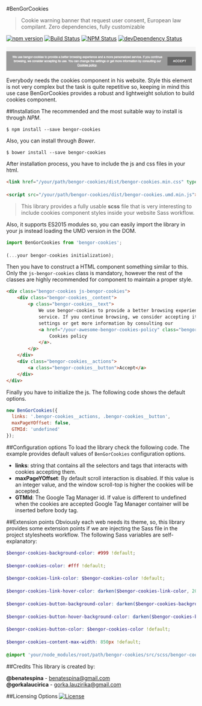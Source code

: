#BenGorCookies
> Cookie warning banner that request user consent, European law compilant. Zero dependencies, fully customizable

[![npm version](https://img.shields.io/npm/v/bengor-cookies.svg?style=flat-square)](https://www.npmjs.com/package/bengor-cookies)
[![Build Status](http://img.shields.io/travis/BenGorJS/Cookies/master.svg?style=flat-square)](https://travis-ci.org/BenGorJS/Cookies)
[![NPM Status](http://img.shields.io/npm/dm/bengor-cookies.svg?style=flat-square)](https://www.npmjs.org/package/bengor-cookies)
[![devDependency Status](https://img.shields.io/david/BenGorJS/Cookies.svg?style=flat-square)](https://david-dm.org/BenGorJS/Cookies#info=dependencies)

![Snapshot](https://raw.githubusercontent.com/BenGorJS/Cookies/master/snapshot.png)

Everybody needs the cookies component in his website. Style this element is not very complex but the task is quite
repetitive so, keeping in mind this use case BenGorCookies provides a robust and lightweight solution to build
cookies component.

##Installation
The recommended and the most suitable way to install is through *NPM*.
```shell
$ npm install --save bengor-cookies
```

Also, you can install through *Bower*.
```shell
$ bower install --save bengor-cookies
```


After installation process, you have to include the js and css files in your html.
```html
<link href="/your/path/bengor-cookies/dist/bengor-cookies.min.css" type="text/css" rel="stylesheet">

<script src="/your/path/bengor-cookies/dist/bengor-cookies.umd.min.js"></script>
```
> This library provides a fully usable **scss** file that is very interesting to include cookies component styles inside
your website Sass workflow.

Also, it supports ES2015 modules so, you can easily import the library in your js instead loading the UMD version in the DOM.
```js
import BenGorCookies from 'bengor-cookies';

(...your bengor-cookies initialization);
```

Then you have to construct a HTML component something similar to this. Only the `js-bengor-cookies` class is mandatory,
however the rest of the classes are highly recommended for component to maintain a proper style. 
```html
<div class="bengor-cookies js-bengor-cookies">
    <div class="bengor-cookies__content">
        <p class="bengor-cookies__text">
            We use bengor-cookies to provide a better browsing experience and a more personalized
            service. If you continue browsing, we consider accepting its use. You can change the
            settings or get more information by consulting our
            <a href="/your-awesome-bengor-cookies-policy" class="bengor-cookies__link" target="_blank">
                Cookies policy
            </a>.
        </p>
    </div>
    <div class="bengor-cookies__actions">
        <a class="bengor-cookies__button">Accept</a>
    </div>
</div>
```

Finally you have to initialize the js. The following code shows the default options.
```js
new BenGorCookies({
  links: '.bengor-cookies__actions, .bengor-cookies__button',
  maxPageYOffset: false,
  GTMId: 'undefined'
});
```

##Configuration options
To load the library check the following code. The example provides default values of `BenGorCookies` configuration
options.
* **links**: string that contains all the selectors and tags that interacts with cookies accepting them.
* **maxPageYOffset**: By default scroll interaction is disabled. If this value is an integer value, and the window
scroll-top is higher the cookies will be accepted.
* **GTMId**: The Google Tag Manager id. If value is different to undefined when the cookies are accepted Google Tag
Manager container will be inserted before body tag.

##Extension points
Obviously each web needs its theme, so, this library provides some extension points if we are injecting the Sass file
in the project stylesheets workflow. The following Sass variables are self-explanatory:
```scss
$bengor-cookies-background-color: #999 !default;

$bengor-cookies-color: #fff !default;

$bengor-cookies-link-color: $bengor-cookies-color !default;

$bengor-cookies-link-hover-color: darken($bengor-cookies-link-color, 20%) !default;

$bengor-cookies-button-background-color: darken($bengor-cookies-background-color, 20%) !default;

$bengor-cookies-button-hover-background-color: darken($bengor-cookies-button-background-color, 20%) !default;

$bengor-cookies-button-color: $bengor-cookies-color !default;

$bengor-cookies-content-max-width: 850px !default;

@import 'your/node_modules/root/path/bengor-cookies/src/scss/bengor-cookies';
```

##Credits
This library is created by:
>
**@benatespina** - [benatespina@gmail.com](mailto:benatespina@gmail.com)<br>
**@gorkalaucirica** - [gorka.lauzirika@gmail.com](mailto:gorka.lauzirika@gmail.com)

##Licensing Options
[![License](https://img.shields.io/badge/License-MIT-yellowgreen.svg?style=flat-square)](https://github.com/BenGorJS/Cookies/blob/master/LICENSE)
